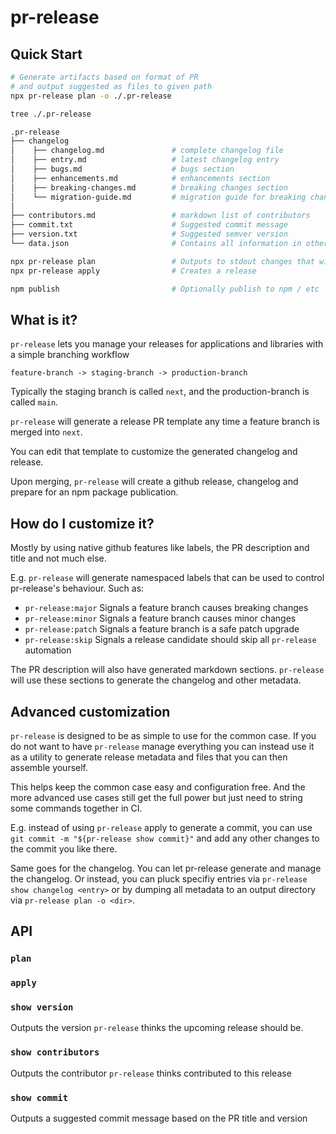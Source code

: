 # pr-release

## Quick Start

```bash
# Generate artifacts based on format of PR
# and output suggested as files to given path
npx pr-release plan -o ./.pr-release

tree ./.pr-release

.pr-release
├── changelog
│    ├── changelog.md               # complete changelog file
│    ├── entry.md                   # latest changelog entry
│    ├── bugs.md                    # bugs section
│    ├── enhancements.md            # enhancements section           
│    ├── breaking-changes.md        # breaking changes section
│    └── migration-guide.md         # migration guide for breaking changes
│
├── contributors.md                 # markdown list of contributors
├── commit.txt                      # Suggested commit message
├── version.txt                     # Suggested semver version
└── data.json                       # Contains all information in other files as structured json
```


```bash
npx pr-release plan                 # Outputs to stdout changes that will be made
npx pr-release apply                # Creates a release

npm publish                         # Optionally publish to npm / etc
```

## What is it?

`pr-release` lets you manage your releases for applications and libraries with a simple branching workflow

```
feature-branch -> staging-branch -> production-branch
```

Typically the staging branch is called `next`, and the production-branch is called `main`.

`pr-release` will generate a release PR template any time a feature branch is merged into `next`.

You can edit that template to customize the generated changelog and release.  

Upon merging, `pr-release` will create a github release, changelog and prepare for an npm package publication.

## How do I customize it?

Mostly by using native github features like labels, the PR description and title and not much else.

E.g. `pr-release` will generate namespaced labels that can be used to control pr-release's behaviour.  Such as:

- `pr-release:major`   Signals a feature branch causes breaking changes
- `pr-release:minor`   Signals a feature branch causes minor changes
- `pr-release:patch`   Signals a feature branch is a safe patch upgrade
- `pr-release:skip`    Signals a release candidate should skip all `pr-release` automation

The PR description will also have generated markdown sections.  `pr-release` will use these sections to generate the changelog and other metadata.

## Advanced customization

`pr-release` is designed to be as simple to use for the common case.  If you do not want to have `pr-release` manage everything you can
instead use it as a utility to generate release metadata and files that you can then assemble yourself.

This helps keep the common case easy and configuration free.  And the more advanced use cases still get the full power but just need
to string some commands together in CI.

E.g. instead of using `pr-release` apply to generate a commit, you can use `git commit -m "${pr-release show commit}"` and add any other changes to the commit you like there.

Same goes for the changelog.  You can let pr-release generate and manage the changelog.  Or instead, you can pluck specifiy entries via `pr-release show changelog <entry>` or by dumping all metadata to an output directory via `pr-release plan -o <dir>`.


## API

### `plan`

### `apply`

### `show version`

Outputs the version `pr-release` thinks the upcoming release should be.

### `show contributors`  

Outputs the contributor `pr-release` thinks contributed to this release

### `show commit`  

Outputs a suggested commit message based on the PR title and version